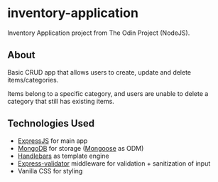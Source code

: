 # inventory-application

Inventory Application project from The Odin Project (NodeJS).

## About

Basic CRUD app that allows users to create, update and delete items/categories.

Items belong to a specific category, and users are unable to delete a category that still has existing items.

## Technologies Used

- [ExpressJS](https://expressjs.com/) for main app
- [MongoDB](https://www.mongodb.com/) for storage ([Mongoose](https://mongoosejs.com/) as ODM)
- [Handlebars](https://handlebarsjs.com/) as template engine
- [Express-validator](https://express-validator.github.io/docs/) middleware for validation + sanitization of input
- Vanilla CSS for styling
